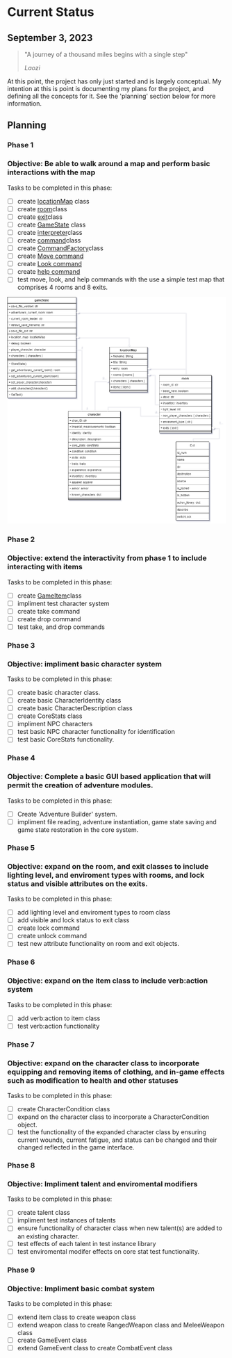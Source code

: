 # Current Status

## September 3, 2023

> "A journey of a thousand miles begins with a single step"
>
> *Laozi*

At this point, the project has only just started and is largely conceptual. My intention at this is point is documenting my plans for the project, and defining all the concepts for it. See the 'planning' section below for more information.

## Planning

### Phase 1

### Objective: Be able to walk around a map and perform basic interactions with the map

Tasks to be completed in this phase:

* [ ] create [locationMap](https://github.com/TorroesPrime/RoomOneOhOne/blob/main/general_concepts.md#locationmap) class
* [ ] create [room](https://github.com/TorroesPrime/RoomOneOhOne/blob/main/general_concepts.md#room)class
* [ ] create [exit](https://github.com/TorroesPrime/RoomOneOhOne/blob/main/general_concepts.md#exit)class
* [ ] create [GameState](https://github.com/TorroesPrime/RoomOneOhOne/blob/main/general_concepts.md#GameState) class
* [ ] create [interpreter](https://github.com/TorroesPrime/RoomOneOhOne/blob/main/general_concepts.md#interpreter)class
* [ ] create [command](https://github.com/TorroesPrime/RoomOneOhOne/blob/main/general_concepts.md#command)class
* [ ] create [CommandFactory](https://github.com/TorroesPrime/RoomOneOhOne/blob/main/general_concepts.md#CommandFactory)class
* [ ] create [Move command](https://github.com/TorroesPrime/RoomOneOhOne/blob/main/design/CLS_moveCommand.md)
* [ ] create [Look command](https://github.com/TorroesPrime/RoomOneOhOne/blob/main/design/CLS_lookCommand.md)
* [ ] create [help command](https://github.com/TorroesPrime/RoomOneOhOne/blob/main/design/CLS_helpCommand.md)
* [ ] test move, look, and help commands with the use a simple test map that comprises 4 rooms and 8 exits.

![image](https://raw.githubusercontent.com/TorroesPrime/RoomOneOhOne/main/gfx/base%20relations.drawio.png)

### Phase 2

### Objective: extend the interactivity from phase 1 to include interacting with items

Tasks to be completed in this phase:

* [ ] create [GameItem](https://github.com/TorroesPrime/RoomOneOhOne/blob/main/general_concepts.md#GameItem)class
* [ ] impliment test character system
* [ ] create take command
* [ ] create drop command
* [ ] test take, and drop commands

### Phase 3

### Objective: impliment basic character system

Tasks to be completed in this phase:

* [ ] create basic character class.
* [ ] create basic CharacterIdentity class
* [ ] create basic CharacterDescription class
* [ ] create CoreStats class
* [ ] impliment NPC characters
* [ ] test basic NPC character functionality for identification
* [ ] test basic CoreStats functionality.

### Phase 4

### Objective: Complete a basic GUI based application that will permit the creation of adventure modules.

Tasks to be completed in this phase:

* [ ] Create 'Adventure Builder' system.
* [ ] impliment file reading, adventure instantiation, game state saving and game state restoration in the core system.

### Phase 5

### Objective: expand on the room, and exit classes to include lighting level, and enviroment types with rooms, and lock status and visible attributes on the exits.

Tasks to be completed in this phase:

* [ ] add lighting level and enviroment types to room class
* [ ] add visible and lock status to exit class
* [ ] create lock command
* [ ] create unlock command
* [ ] test new attribute functionality on room and exit objects.

### Phase 6

### Objective: expand on the item class to include verb:action system

Tasks to be completed in this phase:

* [ ] add verb:action to item class
* [ ] test verb:action functionality

### Phase 7

### Objective: expand on the character class to incorporate equipping and removing items of clothing, and in-game effects such as modification to health and other statuses

Tasks to be completed in this phase:

* [ ] create CharacterCondition class
* [ ] expand on the character class to incorporate a CharacterCondition object.
* [ ] test the functionality of the expanded character class by ensuring current wounds, current fatigue, and status can be changed and their changed reflected in the game interface.

### Phase 8

### Objective: Impliment talent and enviromental modifiers

Tasks to be completed in this phase:

* [ ] create talent class
* [ ] impliment test instances of talents
* [ ] ensure functionality of character class when new talent(s) are added to an existing character.
* [ ] test effects of each talent in test instance library
* [ ] test enviromental modifer effects on core stat test functionality.

### Phase 9

### Objective: Impliment basic combat system

Tasks to be completed in this phase:

* [ ] extend item class to create weapon class
* [ ] extend weapon class to create RangedWeapon class and MeleeWeapon class
* [ ] create GameEvent class
* [ ] extend GameEvent class to create CombatEvent class
